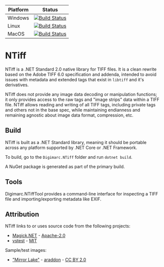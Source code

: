 |Platform|Status|
|---|---|
|Windows|[![Build Status](https://dev.azure.com/superstator/ntiff/_apis/build/status/digimarc-corp.ntiff?branchName=master&jobName=Windows)](https://dev.azure.com/superstator/ntiff/_build/latest?definitionId=1?branchName=master)|
|Linux|[![Build Status](https://dev.azure.com/superstator/ntiff/_apis/build/status/digimarc-corp.ntiff?branchName=master&jobName=Linux)](https://dev.azure.com/superstator/ntiff/_build/latest?definitionId=1?branchName=master)|
|MacOS|[![Build Status](https://dev.azure.com/superstator/ntiff/_apis/build/status/digimarc-corp.ntiff?branchName=master&jobName=Mac)](https://dev.azure.com/superstator/ntiff/_build/latest?definitionId=1?branchName=master)|

# NTiff

NTiff is a .NET Standard 2.0 native library for TIFF files. It is a clean rewrite based on the Adobe TIFF 6.0 specification and addenda, intended to avoid issues with metadata and extended tags that exist in `libtiff` and it's derivatives.

NTiff does not provide any image data decoding or manipulation functions; it only provides access to the raw tags and "image strips" data within a TIFF file. NTiff allows reading and writing of all TIFF tags, including private tags and others not in the base spec, while maintaining endianness and remaining agnostic about image data format, compression, etc.

## Build

NTiff is built as a .NET Standard library, meaning it should be portable across any platform supported by .NET Core or .NET Framework. 

To build, go to the `Digimarc.NTiff` folder and run `dotnet build`.

A NuGet package is generated as part of the primary build.

## Tools

Digimarc.NTiffTool provides a command-line interface for inspecting a TIFF file and importing/exporting metadata like EXIF.

## Attribution

NTiff links to or uses source code from the following projects:

- [Magick.NET](https://github.com/dlemstra/Magick.NET) - [Apache-2.0](http://www.apache.org/licenses/LICENSE-2.0.html)
- [vstest](https://github.com/microsoft/vstest/) - [MIT](https://opensource.org/licenses/MIT)

Sample/test images:

- ["Mirror Lake"](https://www.flickr.com/photos/araddon/3794400754/) - [araddon](https://www.flickr.com/people/araddon/) - [CC BY 2.0](https://creativecommons.org/licenses/by/2.0/)